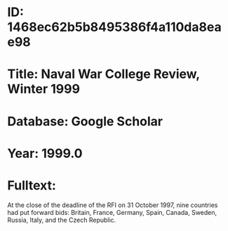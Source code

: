 # ID: 1468ec62b5b8495386f4a110da8eae98
# Title: Naval War College Review, Winter 1999
# Database: Google Scholar
# Year: 1999.0
# Fulltext:
At the close of the deadline of the RFI on 31 October 1997, nine countries had put forward bids: Britain, France, Germany, Spain, Canada, Sweden, Russia, Italy, and the Czech Republic.